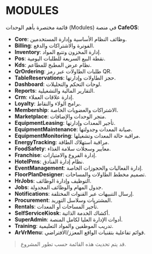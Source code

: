 # MODULES

قائمة مختصرة بأهم الوحدات (Modules) في منصة **CafeOS**:

- **Core**: وظائف النظام الأساسية وإدارة المستخدمين.
- **Billing**: الفوترة والاشتراكات والدفع.
- **Inventory**: إدارة المخزون وتتبع المواد.
- **Pos**: نقطة البيع السريعة للطلبات اليومية.
- **Kds**: نظام عرض المطبخ للمطاعم.
- **QrOrdering**: طلبات الطاولات عبر رمز QR.
- **TableReservations**: حجز الطاولات وإدارتها.
- **Dashboard**: لوحات التحكم والتحليلات.
- **Reports**: التقارير المالية والتشغيلية.
- **Crm**: إدارة علاقات العملاء.
- **Loyalty**: برامج الولاء والنقاط.
- **Membership**: الاشتراكات والعضويات الخاصة.
- **Marketplace**: متجر الوحدات والإضافات.
- **EquipmentLeasing**: تأجير المعدات وإدارتها.
- **EquipmentMaintenance**: صيانة المعدات وجدولتها.
- **EquipmentMonitoring**: مراقبة حالة المعدات وتشغيلها.
- **EnergyTracking**: مراقبة استهلاك الطاقة.
- **FoodSafety**: معايير وسجلات سلامة الغذاء.
- **Franchise**: إدارة الفروع والامتيازات.
- **HotelPms**: نظام إدارة الفنادق.
- **EventManagement**: إدارة الفعاليات والحجوزات الخاصة.
- **FloorPlanDesigner**: تصميم مخطط الطاولات والمساحات.
- **HrJobs**: التوظيف وإدارة الوظائف.
- **Jobs**: جدول المهام والوظائف المجدولة.
- **Notifications**: إرسال التنبيهات عبر القنوات المختلفة.
- **Procurement**: المشتريات وسلاسل التوريد.
- **Rentals**: تأجير المساحات أو المعدات.
- **SelfServiceKiosk**: أكشاك الخدمة الذاتية.
- **SuperAdmin**: أدوات الإدارة العليا لكامل المنصة.
- **Training**: تدريب الموظفين والمواد التعليمية.
- **ArVrMenu**: قوائم تفاعلية بتقنيات الواقع المعزز/الافتراضي.

> قد يتم تحديث هذه القائمة حسب تطور المشروع.
